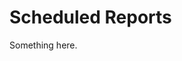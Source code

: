 [title]: # (Scheduled Reports)
[tags]: # (XXX)
[priority]: # (3268)
# Scheduled Reports
Something here.
